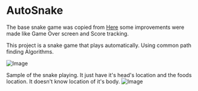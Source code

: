 # AutoSnake

The base snake game was copied from [Here](https://github.com/janbodnar/Java-Snake-Game)
some improvements were made like Game Over screen and Score tracking.

This project is a snake game that plays automatically. Using common path finding Algorithms.

![Image](https://raw.githubusercontent.com/minhaz1217/AutoSnake/master/resources/head.png)

Sample of the snake playing. It just have it's head's location and the foods location. It doesn't know location of it's body.
![Image](https://raw.githubusercontent.com/minhaz1217/AutoSnake/master/samples/autoSnake_without_body_detection_optimized.gif)
